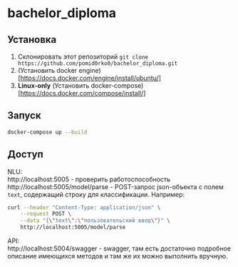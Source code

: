 # bachelor_diploma

## Установка

1. Склонировать этот репозиторий `git clone https://github.com/pomid0rko0/bachelor_diploma.git`
2. (Установить docker engine)[https://docs.docker.com/engine/install/ubuntu/]
3. **Linux-only** (Установить docker-compose)[https://docs.docker.com/compose/install/]

## Запуск

```bash
docker-compose up --build
```

## Доступ

NLU:  
http://localhost:5005 - проверить работоспособность  
http://localhost:5005/model/parse - POST-запрос json-объекта с полем `text`, содержащий строку для классификации. Например:

```bash
curl --header "Content-Type: application/json" \
    --request POST \
    --data "{\"text\":\"пользовательский ввод\"}" \
    http://localhost:5005/model/parse
```

API:  
http://localhost:5004/swagger - swagger, там есть достаточно подробное описание имеющихся методов и там же их можно выполнить вручную.
